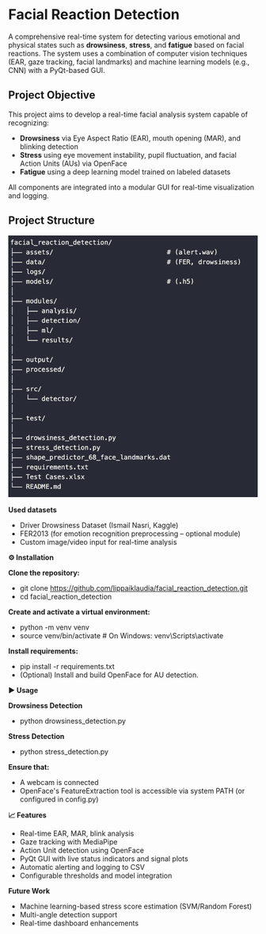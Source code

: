 # Facial Reaction Detection

A comprehensive real-time system for detecting various emotional and physical states such as **drowsiness**, **stress**, and **fatigue** based on facial reactions. The system uses a combination of computer vision techniques (EAR, gaze tracking, facial landmarks) and machine learning models (e.g., CNN) with a PyQt-based GUI.

## Project Objective


This project aims to develop a real-time facial analysis system capable of recognizing:
- **Drowsiness** via Eye Aspect Ratio (EAR), mouth opening (MAR), and blinking detection
- **Stress** using eye movement instability, pupil fluctuation, and facial Action Units (AUs) via OpenFace
- **Fatigue** using a deep learning model trained on labeled datasets

All components are integrated into a modular GUI for real-time visualization and logging.


## Project Structure
![Alt szöveg](structure.png)


**Used datasets**


- Driver Drowsiness Dataset (Ismail Nasri, Kaggle)
- FER2013 (for emotion recognition preprocessing – optional module)
- Custom image/video input for real-time analysis


**⚙️ Installation**


**Clone the repository:**
- git clone https://github.com/lippaiklaudia/facial_reaction_detection.git
- cd facial_reaction_detection


**Create and activate a virtual environment:**
- python -m venv venv
- source venv/bin/activate  # On Windows: venv\Scripts\activate


**Install requirements:**
- pip install -r requirements.txt
- (Optional) Install and build OpenFace for AU detection.


**▶️ Usage**


**Drowsiness Detection**
- python drowsiness_detection.py


**Stress Detection**
- python stress_detection.py

**Ensure that:**
- A webcam is connected
- OpenFace's FeatureExtraction tool is accessible via system PATH (or configured in config.py)


**📈 Features**
- Real-time EAR, MAR, blink analysis
- Gaze tracking with MediaPipe
- Action Unit detection using OpenFace
- PyQt GUI with live status indicators and signal plots
- Automatic alerting and logging to CSV
- Configurable thresholds and model integration


**Future Work**
- Machine learning-based stress score estimation (SVM/Random Forest)
- Multi-angle detection support
- Real-time dashboard enhancements
